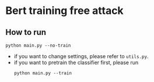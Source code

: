 # Bert training free attack

## How to run

```shell
python main.py --no-train
```
- if you want to change settings, please refer to `utils.py`.
- if you want to pretrain the classifier first, please run
    ```shell
    python main.py --train
    ```
